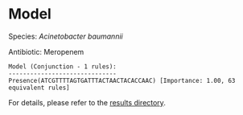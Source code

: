 
# Model

Species: *Acinetobacter baumannii*

Antibiotic: Meropenem

```
Model (Conjunction - 1 rules):
------------------------------
Presence(ATCGTTTTAGTGATTTACTAACTACACCAAC) [Importance: 1.00, 63 equivalent rules]

```

For details, please refer to the [results directory](../../../../../results/scm_b/acinetobacter%20baumannii/meropenem/repeat_2/).

